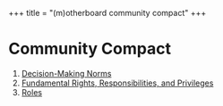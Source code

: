 +++
title = "(m)otherboard community compact"
+++

# Community Compact

1. [Decision-Making Norms](/governance/decision-making-norms)
2. [Fundamental Rights, Responsibilities, and Privileges](/governance/fundamental-rights)
3. [Roles](/governance/roles)

